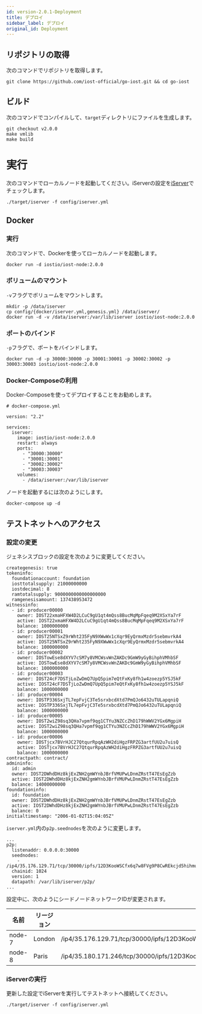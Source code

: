 ```yaml
---
id: version-2.0.1-Deployment
title: デプロイ
sidebar_label: デプロイ
original_id: Deployment
---
```


## リポジトリの取得

次のコマンドでリポジトリを取得します。

```
git clone https://github.com/iost-official/go-iost.git && cd go-iost
```

## ビルド

次のコマンドでコンパイルして、`target`ディレクトリにファイルを生成します。

```
git checkout v2.0.0
make vmlib
make build
```

# 実行

次のコマンドでローカルノードを起動してください。iServerの設定を[iServer](iServer)でチェックします。

```
./target/iserver -f config/iserver.yml
```

## Docker

### 実行

次のコマンドで、Dockerを使ってローカルノードを起動します。

```
docker run -d iostio/iost-node:2.0.0
```

### ボリュームのマウント

`-v`フラグでボリュームをマウントします。

```
mkdir -p /data/iserver
cp config/{docker/iserver.yml,genesis.yml} /data/iserver/
docker run -d -v /data/iserver:/var/lib/iserver iostio/iost-node:2.0.0
```

### ポートのバインド

`-p`フラグで、ポートをバインドします。

```
docker run -d -p 30000:30000 -p 30001:30001 -p 30002:30002 -p 30003:30003 iostio/iost-node:2.0.0
```

### Docker-Composeの利用

Docker-Composeを使ってデプロイすることをお勧めします。

```
# docker-compose.yml

version: "2.2"

services:
  iserver:
    image: iostio/iost-node:2.0.0
    restart: always
    ports:
      - "30000:30000"
      - "30001:30001"
      - "30002:30002"
      - "30003:30003"
    volumes:
      - /data/iserver:/var/lib/iserver
```

ノードを起動するには次のようにします。

`docker-compose up -d`

## テストネットへのアクセス

### 設定の変更

ジェネシスブロックの設定を次のように変更してください。

```
creategenesis: true
tokeninfo:
  foundationaccount: foundation
  iosttotalsupply: 21000000000
  iostdecimal: 8
  ramtotalsupply: 9000000000000000000
  ramgenesisamount: 137438953472
witnessinfo:
  - id: producer00000
    owner: IOST22xmaHFXW4D2LCuC9gU1qt4mQss8BucMqMpFqeq9M2XSxYa7rF
    active: IOST22xmaHFXW4D2LCuC9gU1qt4mQss8BucMqMpFqeq9M2XSxYa7rF
    balance: 1000000000
  - id: producer00001
    owner: IOST25NTSxZ9rWht235FyN9XWwWx1cXqr9EyQrmxMzdr5sebmvrkA4
    active: IOST25NTSxZ9rWht235FyN9XWwWx1cXqr9EyQrmxMzdr5sebmvrkA4
    balance: 1000000000
  - id: producer00002
    owner: IOSTowEse8dXYV7cSM7y8VMCWsvWnZAKDc9GmW9yGyBihphVMhbSF
    active: IOSTowEse8dXYV7cSM7y8VMCWsvWnZAKDc9GmW9yGyBihphVMhbSF
    balance: 1000000000
  - id: producer00003
    owner: IOST24cF7DSTjLoZwDmQ7UpQ5pim7eQtFxKy8fh1w4zoezp5YSJ5kF
    active: IOST24cF7DSTjLoZwDmQ7UpQ5pim7eQtFxKy8fh1w4zoezp5YSJ5kF
    balance: 1000000000
  - id: producer00004
    owner: IOSTP336SxjTL7epFvjC3Te5srxbcdXtd7PmQJo6432uTULapqniQ
    active: IOSTP336SxjTL7epFvjC3Te5srxbcdXtd7PmQJo6432uTULapqniQ
    balance: 1000000000
  - id: producer00005
    owner: IOST2wiZ98sq3QHa7vpmf9qg1CTYu3NZCcZhD179hWWV2YGx6MgpiH
    active: IOST2wiZ98sq3QHa7vpmf9qg1CTYu3NZCcZhD179hWWV2YGx6MgpiH
    balance: 1000000000
  - id: producer00006
    owner: IOSTjcx7BVrHJC27QtqurRpqAzWH2diHgzFRPZG3artfUU2u7uisQ
    active: IOSTjcx7BVrHJC27QtqurRpqAzWH2diHgzFRPZG3artfUU2u7uisQ
    balance: 1000000000
contractpath: contract/
admininfo:
  id: admin
  owner: IOST2DWhdDHz8kjExZNH2gmWYnbJBrfVMUPwLDnmZRstT47EsEgZzb
  active: IOST2DWhdDHz8kjExZNH2gmWYnbJBrfVMUPwLDnmZRstT47EsEgZzb
  balance: 14000000000
foundationinfo:
  id: foundation
  owner: IOST2DWhdDHz8kjExZNH2gmWYnbJBrfVMUPwLDnmZRstT47EsEgZzb
  active: IOST2DWhdDHz8kjExZNH2gmWYnbJBrfVMUPwLDnmZRstT47EsEgZzb
  balance: 0
initialtimestamp: "2006-01-02T15:04:05Z"
```

`iserver.yml`内の`p2p.seednodes`を次のように変更します。

```
...
p2p:
  listenaddr: 0.0.0.0:30000
  seednodes:
    - /ip4/35.176.129.71/tcp/30000/ipfs/12D3KooWSCfx6q7w8FVg9P8CwREkcjd5hihmujdQKttuXgAGWh6a
  chainid: 1024
  version: 1
  datapath: /var/lib/iserver/p2p/
...
```

設定中に、次のようにシードノードネットワークIDが変更されます。

| 名前   | リージョン | ネットワークID                                                                          |
| ------ | ------ | --------------------------------------------------------------------------------------- |
| node-7 | London | /ip4/35.176.129.71/tcp/30000/ipfs/12D3KooWSCfx6q7w8FVg9P8CwREkcjd5hihmujdQKttuXgAGWh6a |
| node-8 | Paris  | /ip4/35.180.171.246/tcp/30000/ipfs/12D3KooWMBoNscv9tKUioseQemmrWFmEBPcLatRfWohAdkDQWb9w |

### iServerの実行

更新した設定でiServerを実行してテストネットへ接続してください。

```
./target/iserver -f config/iserver.yml
```
